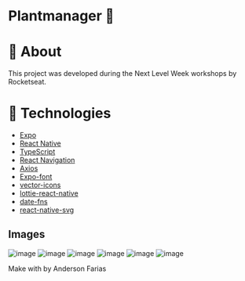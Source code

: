 # Plantmanager 🌱

# 📝 About
This project was developed during the Next Level Week workshops by Rocketseat.

# 🚀 Technologies
* [Expo](https://expo.io/)
* [React Native](https://reactnative.dev/)
* [TypeScript](https://www.typescriptlang.org/)
* [React Navigation](https://reactnavigation.org/)
* [Axios](https://github.com/axios/axios)
* [Expo-font](https://docs.expo.io/versions/latest/sdk/font/)
* [vector-icons](https://docs.expo.io/guides/icons/)
* [lottie-react-native](https://docs.expo.io/versions/latest/sdk/lottie/)
* [date-fns](https://date-fns.org/)
* [react-native-svg](https://docs.expo.io/versions/latest/sdk/svg/)

## Images
![image](https://user-images.githubusercontent.com/42558999/120077269-f5136280-c07f-11eb-8c19-43f5ce6b7460.png)
![image](https://user-images.githubusercontent.com/42558999/120077290-1ffdb680-c080-11eb-8b5f-f6668a2b094a.png)
![image](https://user-images.githubusercontent.com/42558999/120077302-360b7700-c080-11eb-990a-ec43798f0dab.png)
![image](https://user-images.githubusercontent.com/42558999/120077314-4885b080-c080-11eb-85d7-bca64ec383cb.png)
![image](https://user-images.githubusercontent.com/42558999/120077337-5fc49e00-c080-11eb-87d1-8c636c52e396.png)
![image](https://user-images.githubusercontent.com/42558999/120077357-74089b00-c080-11eb-8a9d-9ecbc1ce4393.png)

Make with by Anderson Farias

